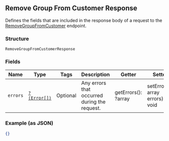 ## Remove Group From Customer Response

Defines the fields that are included in the response body of
a request to the [RemoveGroupFromCustomer](#endpoint-removegroupfromcustomer)
endpoint.

### Structure

`RemoveGroupFromCustomerResponse`

### Fields

| Name | Type | Tags | Description | Getter | Setter |
|  --- | --- | --- | --- | --- | --- |
| `errors` | [`?(Error[])`](/doc/models/error.md) | Optional | Any errors that occurred during the request. | getErrors(): ?array | setErrors(?array errors): void |

### Example (as JSON)

```json
{}
```

